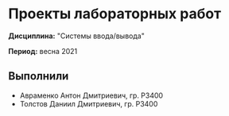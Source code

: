 # Проекты лабораторных работ

**Дисциплина:** "Системы ввода/вывода"

**Период:** весна 2021

## Выполнили

- Авраменко Антон Дмитриевич, гр. P3400
- Толстов Даниил Дмитриевич, гр. P3400
